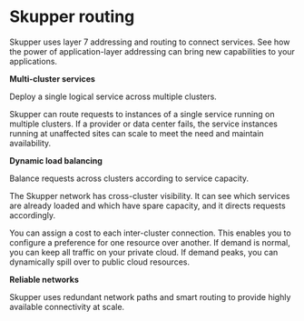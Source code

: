 # Skupper routing

Skupper uses layer 7 addressing and routing to connect services.
See how the power of application-layer addressing can bring new capabilities to your applications.

**Multi-cluster services**

Deploy a single logical service across multiple clusters.

Skupper can route requests to instances of a single service running on multiple clusters.
If a provider or data center fails, the service instances running at unaffected sites can scale to meet the need and maintain availability.

**Dynamic load balancing**

Balance requests across clusters according to service capacity.

The Skupper network has cross-cluster visibility.
It can see which services are already loaded and which have spare capacity, and it directs requests accordingly.

You can assign a cost to each inter-cluster connection.
This enables you to configure a preference for one resource over another.
If demand is normal, you can keep all traffic on your private cloud.
If demand peaks, you can dynamically spill over to public cloud resources.

**Reliable networks**

Skupper uses redundant network paths and smart routing to provide highly available connectivity at scale.
